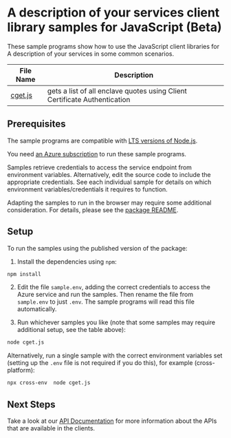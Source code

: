 # A description of your services client library samples for JavaScript (Beta)

These sample programs show how to use the JavaScript client libraries for A description of your services in some common scenarios.

| **File Name**   | **Description**                                                           |
| --------------- | ------------------------------------------------------------------------- |
| [cget.js][cget] | gets a list of all enclave quotes using Client Certificate Authentication |

## Prerequisites

The sample programs are compatible with [LTS versions of Node.js](https://github.com/nodejs/release#release-schedule).

You need [an Azure subscription][freesub] to run these sample programs.

Samples retrieve credentials to access the service endpoint from environment variables. Alternatively, edit the source code to include the appropriate credentials. See each individual sample for details on which environment variables/credentials it requires to function.

Adapting the samples to run in the browser may require some additional consideration. For details, please see the [package README][package].

## Setup

To run the samples using the published version of the package:

1. Install the dependencies using `npm`:

```bash
npm install
```

2. Edit the file `sample.env`, adding the correct credentials to access the Azure service and run the samples. Then rename the file from `sample.env` to just `.env`. The sample programs will read this file automatically.

3. Run whichever samples you like (note that some samples may require additional setup, see the table above):

```bash
node cget.js
```

Alternatively, run a single sample with the correct environment variables set (setting up the `.env` file is not required if you do this), for example (cross-platform):

```bash
npx cross-env  node cget.js
```

## Next Steps

Take a look at our [API Documentation][apiref] for more information about the APIs that are available in the clients.

[cget]: https://github.com/Azure/azure-sdk-for-js/blob/main/sdk/confidentialledger/azure-confidentialledger-bugbash-rest/samples/v1-beta/javascript/cget.js
[apiref]: https://docs.microsoft.com/azure/confidential-ledger
[freesub]: https://azure.microsoft.com/free/
[package]: https://github.com/Azure/azure-sdk-for-js/tree/main/sdk/confidentialledger/azure-confidentialledger-bugbash-rest/README.md
